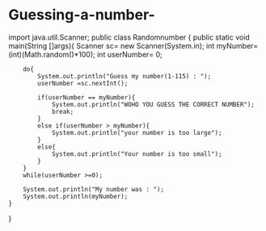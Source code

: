 # Guessing-a-number-
import  java.util.Scanner;
public class Randomnumber {
    public static void main(String []args){
        Scanner sc= new Scanner(System.in);
        int myNumber= (int)(Math.random()*100);
        int userNumber= 0;
        
        do{
            System.out.println("Guess my number(1-115) : ");
            userNumber =sc.nextInt();
            
            if(userNumber == myNumber){
                System.out.println("WOHO YOU GUESS THE CORRECT NUMBER");
                break;
            }
            else if(userNumber > myNumber){
                System.out.println("your number is too large");
            }
            else{
                System.out.println("Your number is too small");
            }
        }
        while(userNumber >=0);

        System.out.println("My number was : ");
        System.out.println(myNumber);
    }
}
